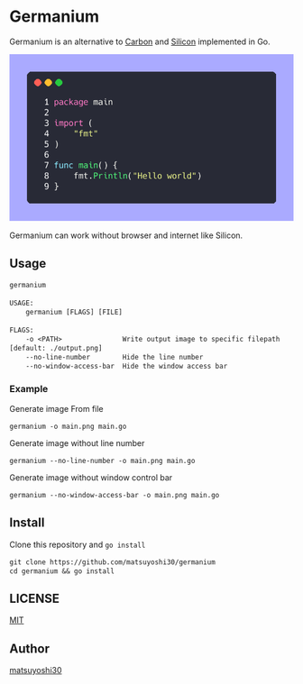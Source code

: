 # Germanium

Germanium is an alternative to [Carbon](https://github.com/carbon-app/carbon) and [Silicon](https://github.com/Aloxaf/silicon) implemented in Go.

![screenshot](assets/img/sample.png)

Germanium can work without browser and internet like Silicon.


## Usage

```
germanium

USAGE:
    germanium [FLAGS] [FILE]

FLAGS:
    -o <PATH>               Write output image to specific filepath [default: ./output.png]
    --no-line-number        Hide the line number
    --no-window-access-bar  Hide the window access bar
```

### Example

Generate image From file

```
germanium -o main.png main.go
```

Generate image without line number

```
germanium --no-line-number -o main.png main.go
```

Generate image without window control bar

```
germanium --no-window-access-bar -o main.png main.go
```


## Install

Clone this repository and `go install`

```
git clone https://github.com/matsuyoshi30/germanium
cd germanium && go install
```


## LICENSE

[MIT](./LICENSE)


## Author

[matsuyoshi30](https://twitter.com/matsuyoshi30)
